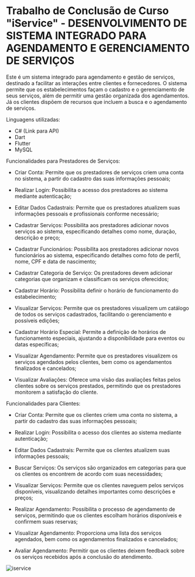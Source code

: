 # Trabalho de Conclusão de Curso "iService" - DESENVOLVIMENTO DE SISTEMA INTEGRADO PARA AGENDAMENTO E GERENCIAMENTO DE SERVIÇOS

Este é um sistema integrado para agendamento e gestão de serviços, destinado a facilitar as interações entre clientes e fornecedores. O sistema permite que os estabelecimentos façam o cadastro e o gerenciamento de seus serviços, além de permitir uma gestão organizada dos agendamentos. Já os clientes dispõem de recursos que incluem a busca e o agendamento de serviços.

Linguagens utilizadas:

- C# (Link para API)
- Dart
- Flutter
- MySQL

Funcionalidades para Prestadores de Serviços:

- Criar Conta: Permite que os prestadores de serviços criem uma conta no sistema, a partir do cadastro das suas informações pessoais;
  
- Realizar Login: Possibilita o acesso dos prestadores ao sistema mediante autenticação;
  
- Editar Dados Cadastrais: Permite que os prestadores atualizem suas informações pessoais e profissionais conforme necessário;
  
- Cadastrar Serviços: Possibilita aos prestadores adicionar novos serviços ao sistema, especificando detalhes como nome, duração, descrição e preço;
  
- Cadastrar Funcionários: Possibilita aos prestadores adicionar novos funcionários ao sistema, especificando detalhes como foto de perfil, nome, CPF e data de nascimento;
  
- Cadastrar Categoria de Serviço: Os prestadores devem adicionar categorias que organizam e classificam os serviços oferecidos;
  
- Cadastrar Horário: Possibilita definir o horário de funcionamento do estabelecimento;
  
- Visualizar Serviços: Permite que os prestadores visualizem um catálogo de todos os serviços cadastrados, facilitando o gerenciamento e possíveis edições;
  
- Cadastrar Horário Especial: Permite a definição de horários de funcionamento especiais, ajustando a disponibilidade para eventos ou datas específicas;
  
- Visualizar Agendamento: Permite que os prestadores visualizem os serviços agendados pelos clientes, bem como os agendamentos finalizados e cancelados;
  
- Visualizar Avaliações: Oferece uma visão das avaliações feitas pelos clientes sobre os serviços prestados, permitindo que os prestadores monitorem a satisfação do cliente.

Funcionalidades para Clientes:

-	Criar Conta: Permite que os clientes criem uma conta no sistema, a partir do cadastro das suas informações pessoais;
  
- Realizar Login: Possibilita o acesso dos clientes ao sistema mediante autenticação;
  
- Editar Dados Cadastrais: Permite que os clientes atualizem suas informações pessoais;
  
- Buscar Serviços: Os serviços são organizados em categorias para que os clientes os encontrem de acordo com suas necessidades;
  
- Visualizar Serviços: Permite que os clientes naveguem pelos serviços disponíveis, visualizando detalhes importantes como descrições e preços;
  
- Realizar Agendamento: Possibilita o processo de agendamento de serviços, permitindo que os clientes escolham horários disponíveis e confirmem suas reservas;
  
- Visualizar Agendamento: Proporciona uma lista dos serviços agendados, bem como os agendamentos finalizados e cancelados;
  
- Avaliar Agendamento: Permitir que os clientes deixem feedback sobre os serviços recebidos após a conclusão do atendimento.

![iservice](./Desenvolvimento%20de%20Sistema%20Integrado%20para%20Agendamento%20e%20Gerenciamento%20de%20Serviços.jpg)
